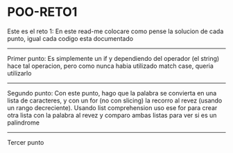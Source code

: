 # POO-RETO1
Este es el reto 1:
En este read-me colocare como pense la solucion de cada punto, igual cada codigo esta documentado
***
Primer punto:
Es simplemente un if y dependiendo del operador (el string) hace tal operacion, pero como nunca habia utilizado match case, queria utilizarlo
***

Segundo punto:
Con este punto, hago que la palabra se convierta en una lista de caracteres, y con un for (no con slicing) la recorro al revez (usando un rango decreciente). Usando list comprehension uso ese for para crear otra lista con la palabra al revez y comparo ambas listas para ver si es un palindrome

***
Tercer punto
